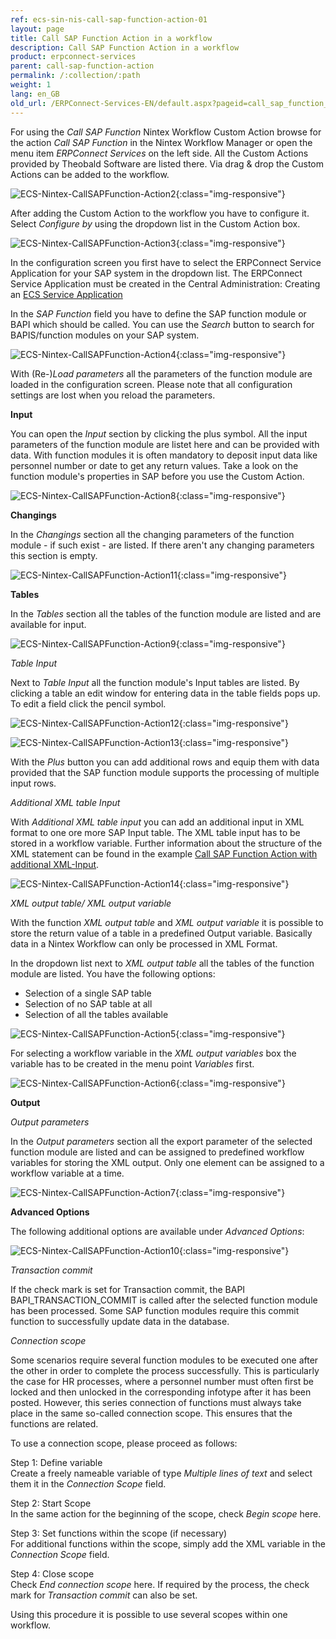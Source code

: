 ```yaml
---
ref: ecs-sin-nis-call-sap-function-action-01
layout: page
title: Call SAP Function Action in a workflow
description: Call SAP Function Action in a workflow
product: erpconnect-services
parent: call-sap-function-action
permalink: /:collection/:path
weight: 1
lang: en_GB
old_url: /ERPConnect-Services-EN/default.aspx?pageid=call_sap_function_action_in_a_workflow
---
```


For using the *Call SAP Function* Nintex Workflow Custom Action browse for the action *Call SAP Function* in the Nintex Workflow Manager or open the menu item *ERPConnect Services* on the left side. All the Custom Actions provided by Theobald Software are listed there. Via drag & drop the Custom Actions can be added to the workflow.


![ECS-Nintex-CallSAPFunction-Action2](/img/content/ECS-Nintex-CallSAPFunction-Action2.png){:class="img-responsive"}

After adding the Custom Action to the workflow you have to configure it. Select *Configure by* using the dropdown list in the Custom Action box.   

![ECS-Nintex-CallSAPFunction-Action3](/img/content/ECS-Nintex-CallSAPFunction-Action3.png){:class="img-responsive"}

In the configuration screen you first have to select the ERPConnect Service Application for your SAP system in the dropdown list. The ERPConnect Service Application must be created in the Central Administration: Creating an [ECS Service Application](../../../../ecs/configuration/creating-an-ecs-service-app) 

In the *SAP Function* field you have to define the SAP function module or BAPI which should be called. You can use the *Search* button to search for BAPIS/function modules on your SAP system.


![ECS-Nintex-CallSAPFunction-Action4](/img/content/ECS-Nintex-CallSAPFunction-Action4.png){:class="img-responsive"}

With (Re-)*Load parameters* all the parameters of the function module are loaded in the configuration screen.
Please note that all configuration settings are lost when you reload the parameters.      

**Input**

You can open the *Input* section by clicking the plus symbol. All the input parameters of the function module are listet here and can be provided with data. With function modules it is often mandatory to deposit input data like personnel number or date to get any return values. Take a look on the function module's properties in SAP before you use the Custom Action.     


![ECS-Nintex-CallSAPFunction-Action8](/img/content/ECS-Nintex-CallSAPFunction-Action8.png){:class="img-responsive"}

**Changings**

In the *Changings* section all the changing parameters of the function module - if such exist - are listed. If there aren't any changing parameters this section is empty. 


![ECS-Nintex-CallSAPFunction-Action11](/img/content/ECS-Nintex-CallSAPFunction-Action11.png){:class="img-responsive"}

**Tables**

In the *Tables* section all the tables of the function module are listed and are available for input. 


![ECS-Nintex-CallSAPFunction-Action9](/img/content/ECS-Nintex-CallSAPFunction-Action9.png){:class="img-responsive"}

*Table Input*

Next to *Table Input* all the function module's Input tables are listed. By clicking a table an edit window for entering data in the table fields pops up. To edit a field click the pencil symbol.    

![ECS-Nintex-CallSAPFunction-Action12](/img/content/ECS-Nintex-CallSAPFunction-Action12.png){:class="img-responsive"}


![ECS-Nintex-CallSAPFunction-Action13](/img/content/ECS-Nintex-CallSAPFunction-Action13.png){:class="img-responsive"}

With the *Plus* button you can add additional rows and equip them with data provided that the SAP function module supports the processing of multiple input rows.

*Additional XML table Input*

With *Additional XML table input* you can add an additional input in XML format to one ore more SAP Input table. The XML table input has to be stored in a workflow variable. Further information about the structure of the XML statement can be found in the example [Call SAP Function Action with additional XML-Input](./call-sap-function-action-with-additional-xml-input). 


![ECS-Nintex-CallSAPFunction-Action14](/img/content/ECS-Nintex-CallSAPFunction-Action14.png){:class="img-responsive"}

*XML output table/ XML output variable*

With the function *XML output table* and *XML output variable* it is possible to store the return value of a table in a predefined Output variable. Basically data in a Nintex Workflow can only be processed in XML Format.

In the dropdown list next to *XML output table* all the tables of the function module are listed. You have the following options:

- Selection of a single SAP table
- Selection of no SAP table at all
- Selection of all the tables available

![ECS-Nintex-CallSAPFunction-Action5](/img/content/ECS-Nintex-CallSAPFunction-Action5.png){:class="img-responsive"}  

For selecting a workflow variable in the *XML output variables* box the variable has to be created in the menu point *Variables* first.  


![ECS-Nintex-CallSAPFunction-Action6](/img/content/ECS-Nintex-CallSAPFunction-Action6.png){:class="img-responsive"}

**Output**

*Output parameters*

In the *Output parameters* section all the export parameter of the selected function module are listed and can be assigned to predefined workflow variables for storing the XML output. Only one element can be assigned to a workflow variable at a time.  


![ECS-Nintex-CallSAPFunction-Action7](/img/content/ECS-Nintex-CallSAPFunction-Action7.png){:class="img-responsive"}

**Advanced Options**

The following additional options are available under *Advanced Options*:

![ECS-Nintex-CallSAPFunction-Action10](/img/content/ECS-Nintex-CallSAPFunction-Action10.png){:class="img-responsive"}

*Transaction commit* 


If the check mark is set for Transaction commit, the BAPI BAPI_TRANSACTION_COMMIT is called after the selected function module has been processed. Some SAP function modules require this commit function to successfully update data in the database. 


*Connection scope*


Some scenarios require several function modules to be executed one after the other in order to complete the process successfully. This is particularly the case for HR processes, where a personnel number must often first be locked and then unlocked in the corresponding infotype after it has been posted. However, this series connection of functions must always take place in the same so-called connection scope. This ensures that the functions are related.


To use a connection scope, please proceed as follows:


Step 1: Define variable<br>
Create a freely nameable variable of type *Multiple lines of text* and select them it in the *Connection Scope* field. 


Step 2: Start Scope<br>
In the same action for the beginning of the scope, check *Begin scope* here. 


Step 3: Set functions within the scope (if necessary)<br>
For additional functions within the scope, simply add the XML variable in the *Connection Scope* field.


Step 4: Close scope<br> 
Check *End connection scope* here. If required by the process, the check mark for *Transaction commit* can also be set.  


Using this procedure it is possible to use several scopes within one workflow. 